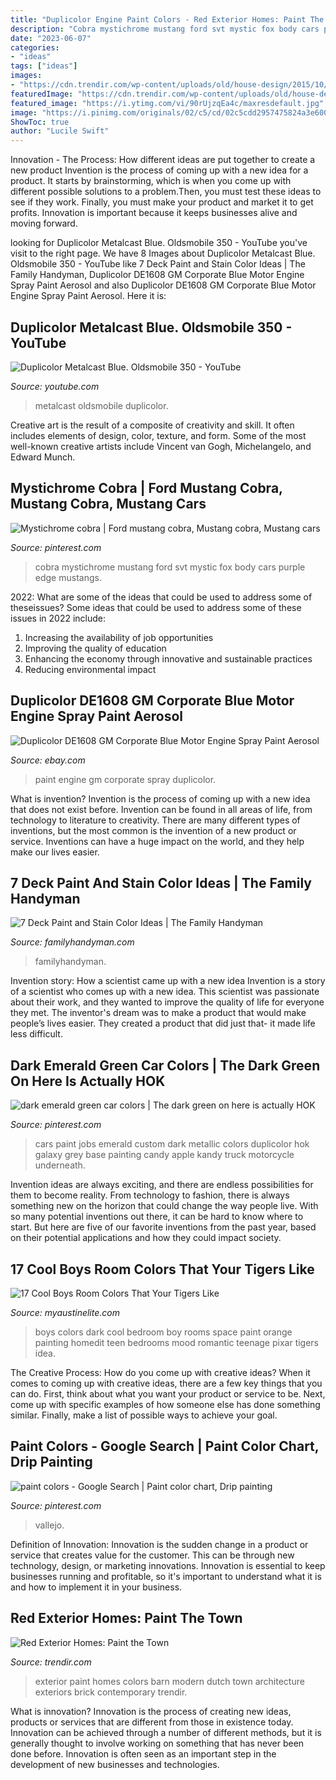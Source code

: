 ```yaml
---
title: "Duplicolor Engine Paint Colors - Red Exterior Homes: Paint The Town"
description: "Cobra mystichrome mustang ford svt mystic fox body cars purple edge mustangs"
date: "2023-06-07"
categories:
- "ideas"
tags: ["ideas"]
images:
- "https://cdn.trendir.com/wp-content/uploads/old/house-design/2015/10/12/red-house-exteriors-paint-the-town-dutch-home.jpg"
featuredImage: "https://cdn.trendir.com/wp-content/uploads/old/house-design/2015/10/12/red-house-exteriors-paint-the-town-dutch-home.jpg"
featured_image: "https://i.ytimg.com/vi/90rUjzqEa4c/maxresdefault.jpg"
image: "https://i.pinimg.com/originals/02/c5/cd/02c5cdd2957475824a3e6008b431a044.jpg"
ShowToc: true
author: "Lucile Swift"
---
```



Innovation - The Process: How different ideas are put together to create a new product
Invention is the process of coming up with a new idea for a product. It starts by brainstorming, which is when you come up with different possible solutions to a problem.Then, you must test these ideas to see if they work. Finally, you must make your product and market it to get profits. Innovation is important because it keeps businesses alive and moving forward.

	

		
looking for Duplicolor Metalcast Blue. Oldsmobile 350 - YouTube you've visit to the right page. We have 8 Images about Duplicolor Metalcast Blue. Oldsmobile 350 - YouTube like 7 Deck Paint and Stain Color Ideas | The Family Handyman, Duplicolor DE1608 GM Corporate Blue Motor Engine Spray Paint Aerosol and also Duplicolor DE1608 GM Corporate Blue Motor Engine Spray Paint Aerosol. Here it is:
		
    
## Duplicolor Metalcast Blue. Oldsmobile 350 - YouTube

<img loading=lazy src="https://i.ytimg.com/vi/90rUjzqEa4c/maxresdefault.jpg" onerror="this.onerror=null;this.src='https://tse1.mm.bing.net/th?id=OIP.7Ja18CZWoJ1okmp98Q5dmgHaEK&amp;pid=15.1';" alt="Duplicolor Metalcast Blue. Oldsmobile 350 - YouTube">

_Source: youtube.com_

>metalcast oldsmobile duplicolor. 

	

Creative art is the result of a composite of creativity and skill. It often includes elements of design, color, texture, and form. Some of the most well-known creative artists include Vincent van Gogh, Michelangelo, and Edward Munch.

    
## Mystichrome Cobra | Ford Mustang Cobra, Mustang Cobra, Mustang Cars

<img loading=lazy src="https://i.pinimg.com/736x/76/d1/58/76d1584f37cf1d8efaa4ab57c64f5675--mystic-purple.jpg" onerror="this.onerror=null;this.src='https://tse1.mm.bing.net/th?id=OIP.ZVa5QKRZZ6eMdlfEsBKzmwHaE0&amp;pid=15.1';" alt="Mystichrome cobra | Ford mustang cobra, Mustang cobra, Mustang cars">

_Source: pinterest.com_

>cobra mystichrome mustang ford svt mystic fox body cars purple edge mustangs. 

	

2022: What are some of the ideas that could be used to address some of theseissues?
Some ideas that could be used to address some of these issues in 2022 include: 
1. Increasing the availability of job opportunities 
2. Improving the quality of education 
3. Enhancing the economy through innovative and sustainable practices 
4. Reducing environmental impact 

    
## Duplicolor DE1608 GM Corporate Blue Motor Engine Spray Paint Aerosol

<img loading=lazy src="https://i.ebayimg.com/images/g/9TkAAOSwsN9XDEDQ/s-l400.jpg" onerror="this.onerror=null;this.src='https://tse4.mm.bing.net/th?id=OIP.jDba0NP0gKekIapEH3NXxQAAAA&amp;pid=15.1';" alt="Duplicolor DE1608 GM Corporate Blue Motor Engine Spray Paint Aerosol">

_Source: ebay.com_

>paint engine gm corporate spray duplicolor. 

	

What is invention?
Invention is the process of coming up with a new idea that does not exist before. Invention can be found in all areas of life, from technology to literature to creativity. There are many different types of inventions, but the most common is the invention of a new product or service. Inventions can have a huge impact on the world, and they help make our lives easier.

    
## 7 Deck Paint And Stain Color Ideas | The Family Handyman

<img loading=lazy src="https://www.familyhandyman.com/wp-content/uploads/2021/06/deck-164822751_781783546048890_8535851542963283265_n.jpg?resize=700" onerror="this.onerror=null;this.src='https://tse2.mm.bing.net/th?id=OIP.X2R-n3kudQ_pxqywRLNTQQHaHa&amp;pid=15.1';" alt="7 Deck Paint and Stain Color Ideas | The Family Handyman">

_Source: familyhandyman.com_

>familyhandyman. 

	

Invention story: How a scientist came up with a new idea
Invention is a story of a scientist who comes up with a new idea. This scientist was passionate about their work, and they wanted to improve the quality of life for everyone they met. The inventor's dream was to make a product that would make people’s lives easier. They created a product that did just that- it made life less difficult.

    
## Dark Emerald Green Car Colors | The Dark Green On Here Is Actually HOK

<img loading=lazy src="https://i.pinimg.com/originals/02/c5/cd/02c5cdd2957475824a3e6008b431a044.jpg" onerror="this.onerror=null;this.src='https://tse4.mm.bing.net/th?id=OIP.KuDZTMNTf0mjLHPYM1HDGAHaFj&amp;pid=15.1';" alt="dark emerald green car colors | The dark green on here is actually HOK">

_Source: pinterest.com_

>cars paint jobs emerald custom dark metallic colors duplicolor hok galaxy grey base painting candy apple kandy truck motorcycle underneath. 

	

Invention ideas are always exciting, and there are endless possibilities for them to become reality. From technology to fashion, there is always something new on the horizon that could change the way people live. With so many potential inventions out there, it can be hard to know where to start. But here are five of our favorite inventions from the past year, based on their potential applications and how they could impact society.

    
## 17 Cool Boys Room Colors That Your Tigers Like

<img loading=lazy src="http://www.myaustinelite.com/wp-content/uploads/2015/02/Boys-room-color-in-blue-with-space-themed-wall-painting.jpg" onerror="this.onerror=null;this.src='https://tse4.mm.bing.net/th?id=OIP.XR6bhGOYkR06uv_K2RD3FgHaFj&amp;pid=15.1';" alt="17 Cool Boys Room Colors That Your Tigers Like">

_Source: myaustinelite.com_

>boys colors dark cool bedroom boy rooms space paint orange painting homedit teen bedrooms mood romantic teenage pixar tigers idea. 

	

The Creative Process: How do you come up with creative ideas?
When it comes to coming up with creative ideas, there are a few key things that you can do. First, think about what you want your product or service to be. Next, come up with specific examples of how someone else has done something similar. Finally, make a list of possible ways to achieve your goal.

    
## Paint Colors - Google Search | Paint Color Chart, Drip Painting

<img loading=lazy src="https://i.pinimg.com/736x/76/cc/01/76cc01ad36f858566d7fb7550a91d713--paint-colors.jpg" onerror="this.onerror=null;this.src='https://tse1.mm.bing.net/th?id=OIP._qgltR9qiC2eHGxZiayPoQHaFj&amp;pid=15.1';" alt="paint colors - Google Search | Paint color chart, Drip painting">

_Source: pinterest.com_

>vallejo. 

	

Definition of Innovation:
Innovation is the sudden change in a product or service that creates value for the customer. This can be through new technology, design, or marketing innovations. Innovation is essential to keep businesses running and profitable, so it's important to understand what it is and how to implement it in your business.

    
## Red Exterior Homes: Paint The Town

<img loading=lazy src="https://cdn.trendir.com/wp-content/uploads/old/house-design/2015/10/12/red-house-exteriors-paint-the-town-dutch-home.jpg" onerror="this.onerror=null;this.src='https://tse3.mm.bing.net/th?id=OIP.6qyyJLAAJdsiMNo8kIKX7wHaFj&amp;pid=15.1';" alt="Red Exterior Homes: Paint the Town">

_Source: trendir.com_

>exterior paint homes colors barn modern dutch town architecture exteriors brick contemporary trendir. 

	

What is innovation?
Innovation is the process of creating new ideas, products or services that are different from those in existence today. Innovation can be achieved through a number of different methods, but it is generally thought to involve working on something that has never been done before. Innovation is often seen as an important step in the development of new businesses and technologies.

